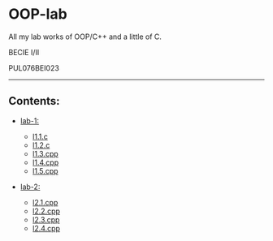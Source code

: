 # OOP-lab

All my lab works of OOP/C++ and a little of C.

BECIE I/II

PUL076BEI023

--- 

## Contents:

+ [lab-1:](./lab-1/)
    - [l1.1.c](./lab-1/l1.1.c)
    - [l1.2.c](./lab-1/l1.2.c)
    - [l1.3.cpp](./lab-1/l1.3.cpp)
    - [l1.4.cpp](./lab-1/l1.4.cpp)
    - [l1.5.cpp](./lab-1/l1.5.cpp)

+ [lab-2:](./lab-2/)
    - [l2.1.cpp](./lab-2/l2.1.cpp)
    - [l2.2.cpp](./lab-2/l2.2.cpp)
    - [l2.3.cpp](./lab-2/l2.3.cpp)
    - [l2.4.cpp](./lab-2/l2.4.cpp)
